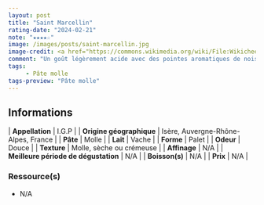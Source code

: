 ```yaml
---
layout: post
title: "Saint Marcellin"
rating-date: "2024-02-21"
note: "★★★★☆"
image: /images/posts/saint-marcellin.jpg
image-credit: <a href="https://commons.wikimedia.org/wiki/File:Wikicheese_-_Saint-marcellin_-_20150417_-_010.jpg">Thesupermat</a>, <a href="https://creativecommons.org/licenses/by-sa/4.0">CC BY-SA 4.0</a>, via Wikimedia Commons
comment: "Un goût légèrement acide avec des pointes aromatiques de noisette, c'est très bon et crémeux !"
tags:
     - Pâte molle
tags-preview: "Pâte molle"
---
```


## Informations

| **Appellation** | I.G.P |
| **Origine géographique** | Isère, Auvergne-Rhône-Alpes, France |
| **Pâte** | Molle |
| **Lait** | Vache |
| **Forme** | Palet |
| **Odeur** | Douce |
| **Texture** | Molle, sèche ou crémeuse |
| **Affinage** | N/A |
| **Meilleure période de dégustation** | N/A |
| **Boisson(s)** | N/A |
| **Prix** | N/A |

### Ressource(s)
* N/A